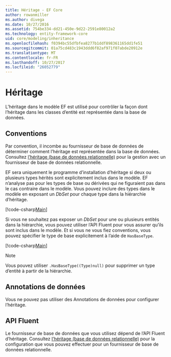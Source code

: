 ```yaml
---
title: Héritage - EF Core
author: rowanmiller
ms.author: divega
ms.date: 10/27/2016
ms.assetid: 754be334-dd21-450e-9d22-2591e80012a2
ms.technology: entity-framework-core
uid: core/modeling/inheritance
ms.openlocfilehash: f0394bc55dfbfea8277b1ddf898361165dd1fe51
ms.sourcegitcommit: 01a75cd483c1943ddd6f82af971f07abde20912e
ms.translationtype: MT
ms.contentlocale: fr-FR
ms.lasthandoff: 10/27/2017
ms.locfileid: "26052779"
---
```

# <a name="inheritance"></a>Héritage

L’héritage dans le modèle EF est utilisé pour contrôler la façon dont l’héritage dans les classes d’entité est représentée dans la base de données.

## <a name="conventions"></a>Conventions

Par convention, il incombe au fournisseur de base de données de déterminer comment l’héritage est représentée dans la base de données. Consultez [l’héritage (base de données relationnelle)](relational/inheritance.md) pour la gestion avec un fournisseur de base de données relationnelle.

EF sera uniquement le programme d’installation d’héritage si deux ou plusieurs types hérités sont explicitement inclus dans le modèle. EF n’analyse pas pour les types de base ou dérivées qui ne figuraient pas dans le cas contraire dans le modèle. Vous pouvez inclure des types dans le modèle en exposant un *DbSet<TEntity>*  pour chaque type dans la hiérarchie d’héritage.

[!code-csharp[Main](../../../samples/core/Modeling/Conventions/Samples/InheritanceDbSets.cs?highlight=3-4&name=Model)]

Si vous ne souhaitez pas exposer un *DbSet<TEntity>*  pour une ou plusieurs entités dans la hiérarchie, vous pouvez utiliser l’API Fluent pour vous assurer qu’ils sont inclus dans le modèle.
Et si vous ne vous fiez conventions, vous pouvez spécifier le type de base explicitement à l’aide de `HasBaseType`.

[!code-csharp[Main](../../../samples/core/Modeling/Conventions/Samples/InheritanceModelBuilder.cs?highlight=7&name=Context)]

> [!NOTE]
> Vous pouvez utiliser `.HasBaseType((Type)null)` pour supprimer un type d’entité à partir de la hiérarchie.

## <a name="data-annotations"></a>Annotations de données

Vous ne pouvez pas utiliser des Annotations de données pour configurer l’héritage.

## <a name="fluent-api"></a>API Fluent

Le fournisseur de base de données que vous utilisez dépend de l’API Fluent d’héritage. Consultez [l’héritage (base de données relationnelle)](relational/inheritance.md) pour la configuration que vous pouvez effectuer pour un fournisseur de base de données relationnelle.
